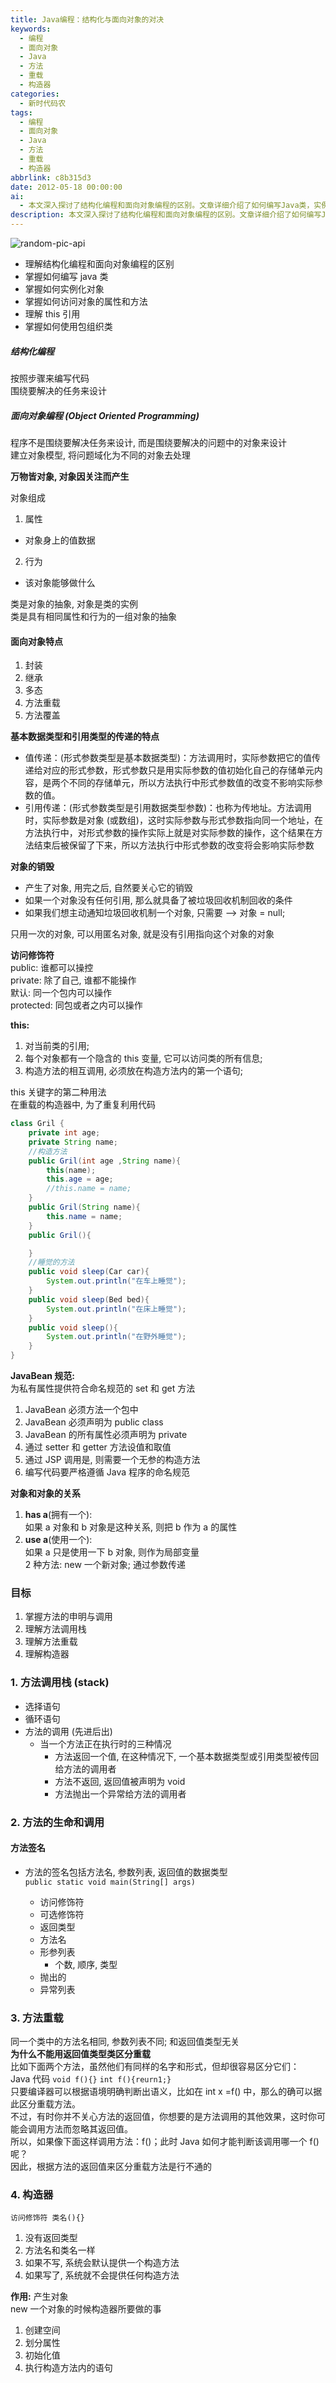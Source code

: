```yaml
---
title: Java编程：结构化与面向对象的对决
keywords:
  - 编程
  - 面向对象
  - Java
  - 方法
  - 重载
  - 构造器
categories:
  - 新时代码农
tags:
  - 编程
  - 面向对象
  - Java
  - 方法
  - 重载
  - 构造器
abbrlink: c8b315d3
date: 2012-05-18 00:00:00
ai:
  - 本文深入探讨了结构化编程和面向对象编程的区别。文章详细介绍了如何编写Java类，实例化对象，访问对象的属性和方法，以及理解this引用的概念。此外，还涵盖了包的用法、封装、继承、多态等面向对象的特点，并解释了基本数据类型和引用类型的传递特性。最后，文章阐述了对象的生命周期管理，包括对象的销毁和垃圾回收机制，以及JavaBean规范和对象之间的关系。同时，对方法调用栈、方法重载和构造器进行了详细的解析。
description: 本文深入探讨了结构化编程和面向对象编程的区别。文章详细介绍了如何编写Java类，实例化对象，访问对象的属性和方法，以及理解this引用的概念。此外，还涵盖了包的用法、封装、继承、多态等面向对象的特点，并解释了基本数据类型和引用类型的传递特性。最后，文章阐述了对象的生命周期管理，包括对象的销毁和垃圾回收机制，以及JavaBean规范和对象之间的关系。同时，对方法调用栈、方法重载和构造器进行了详细的解析。
---
```


<!-- markdownlint-disable-next-line MD033 -->
<meta name="referrer" content="no-referrer"/>

![random-pic-api](https://api.dong4j.ink:1024/cover?spm={{spm}})

- 理解结构化编程和面向对象编程的区别
- 掌握如何编写 java 类
- 掌握如何实例化对象
- 掌握如何访问对象的属性和方法
- 理解 this 引用
- 掌握如何使用包组织类

##### 结构化编程

按照步骤来编写代码  
围绕要解决的任务来设计

##### 面向对象编程 (Object Oriented Programming)

程序不是围绕要解决任务来设计, 而是围绕要解决的问题中的对象来设计  
建立对象模型, 将问题域化为不同的对象去处理

**万物皆对象, 对象因关注而产生**

对象组成

1. 属性

- 对象身上的值数据

2. 行为

- 该对象能够做什么

类是对象的抽象, 对象是类的实例  
类是具有相同属性和行为的一组对象的抽象

#### 面向对象特点

1. 封装
2. 继承
3. 多态
4. 方法重载
5. 方法覆盖

**基本数据类型和引用类型的传递的特点**

- 值传递：(形式参数类型是基本数据类型)：方法调用时，实际参数把它的值传递给对应的形式参数，形式参数只是用实际参数的值初始化自己的存储单元内容，是两个不同的存储单元，所以方法执行中形式参数值的改变不影响实际参数的值。
- 引用传递：(形式参数类型是引用数据类型参数)：也称为传地址。方法调用时，实际参数是对象 (或数组)，这时实际参数与形式参数指向同一个地址，在方法执行中，对形式参数的操作实际上就是对实际参数的操作，这个结果在方法结束后被保留了下来，所以方法执行中形式参数的改变将会影响实际参数

**对象的销毁**

- 产生了对象, 用完之后, 自然要关心它的销毁
- 如果一个对象没有任何引用, 那么就具备了被垃圾回收机制回收的条件
- 如果我们想主动通知垃圾回收机制一个对象, 只需要 –> 对象 = null;

只用一次的对象, 可以用匿名对象, 就是没有引用指向这个对象的对象

**访问修饰符**  
public: 谁都可以操控  
private: 除了自己, 谁都不能操作  
默认: 同一个包内可以操作  
protected: 同包或者之内可以操作

**this:**

1. 对当前类的引用;
2. 每个对象都有一个隐含的 this 变量, 它可以访问类的所有信息;
3. 构造方法的相互调用, 必须放在构造方法内的第一个语句;

this 关键字的第二种用法  
在重载的构造器中, 为了重复利用代码

```java
class Gril {
    private int age;
    private String name;
    //构造方法
    public Gril(int age ,String name){
        this(name);
        this.age = age;
        //this.name = name;
    }
    public Gril(String name){
        this.name = name;
    }
    public Gril(){

    }
    //睡觉的方法
    public void sleep(Car car){
        System.out.println("在车上睡觉");
    }
    public void sleep(Bed bed){
        System.out.println("在床上睡觉");
    }
    public void sleep(){
        System.out.println("在野外睡觉");
    }
}
```

**JavaBean 规范:**  
为私有属性提供符合命名规范的 set 和 get 方法

1. JavaBean 必须方法一个包中
2. JavaBean 必须声明为 public class
3. JavaBean 的所有属性必须声明为 private
4. 通过 setter 和 getter 方法设值和取值
5. 通过 JSP 调用是, 则需要一个无参的构造方法
6. 编写代码要严格遵循 Java 程序的命名规范

**对象和对象的关系**

1. **has a**(拥有一个):  
   如果 a 对象和 b 对象是这种关系, 则把 b 作为 a 的属性
2. **use a**(使用一个):  
   如果 a 只是使用一下 b 对象, 则作为局部变量  
   2 种方法: new 一个新对象; 通过参数传递

### 目标

1. 掌握方法的申明与调用
2. 理解方法调用栈
3. 理解方法重载
4. 理解构造器

### 1. 方法调用栈 (stack)

- 选择语句
- 循环语句
- 方法的调用 (先进后出)
  - 当一个方法正在执行时的三种情况
    - 方法返回一个值, 在这种情况下, 一个基本数据类型或引用类型被传回给方法的调用者
    - 方法不返回, 返回值被声明为 void
    - 方法抛出一个异常给方法的调用者

### 2. 方法的生命和调用

#### 方法签名

- 方法的签名包括方法名, 参数列表, 返回值的数据类型  
   `public static void main(String[] args)`

  - 访问修饰符
  - 可选修饰符
  - 返回类型
  - 方法名
  - 形参列表
    - 个数, 顺序, 类型
  - 抛出的
  - 异常列表

### 3. 方法重载

同一个类中的方法名相同, 参数列表不同; 和返回值类型无关  
**为什么不能用返回值类型类区分重载**  
比如下面两个方法，虽然他们有同样的名字和形式，但却很容易区分它们：  
Java 代码 `void f(){}` `int f(){reurn1;}`  
只要编译器可以根据语境明确判断出语义，比如在 int x =f() 中，那么的确可以据此区分重载方法。  
不过，有时你并不关心方法的返回值，你想要的是方法调用的其他效果，这时你可能会调用方法而忽略其返回值。  
所以，如果像下面这样调用方法：f()；此时 Java 如何才能判断该调用哪一个 f() 呢？  
因此，根据方法的返回值来区分重载方法是行不通的

### 4. 构造器

`访问修饰符 类名(){}`

1. 没有返回类型
2. 方法名和类名一样
3. 如果不写, 系统会默认提供一个构造方法
4. 如果写了, 系统就不会提供任何构造方法

**作用:** 产生对象  
new 一个对象的时候构造器所要做的事

1. 创建空间
2. 划分属性
3. 初始化值
4. 执行构造方法内的语句

